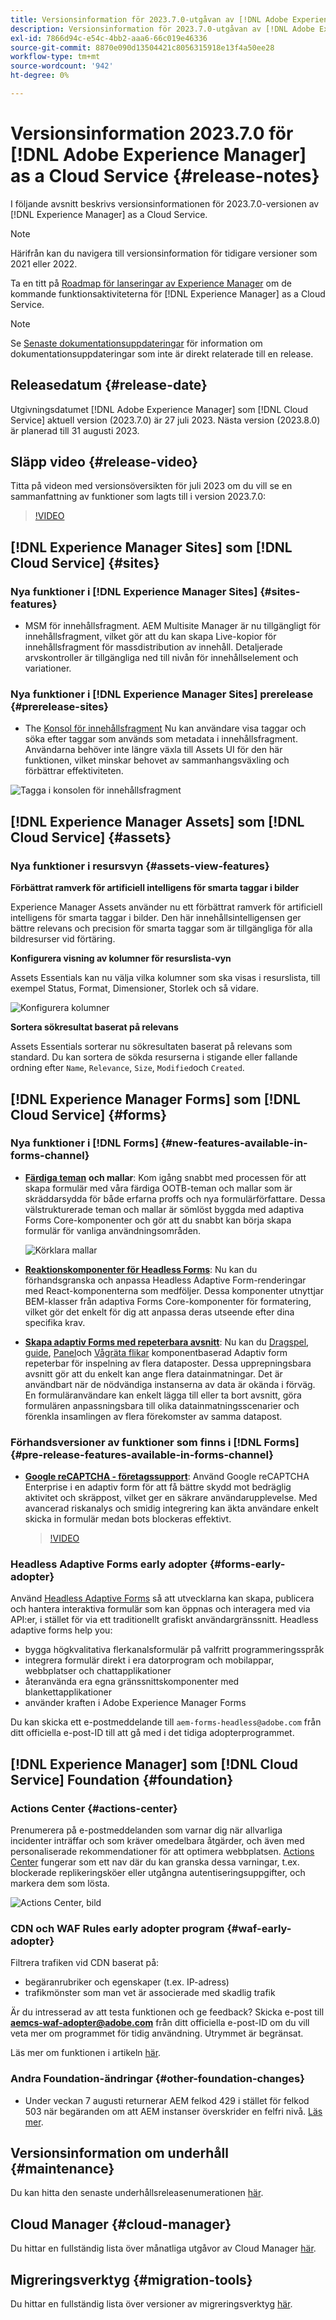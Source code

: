 ```yaml
---
title: Versionsinformation för 2023.7.0-utgåvan av [!DNL Adobe Experience Manager] as a Cloud Service.
description: Versionsinformation för 2023.7.0-utgåvan av [!DNL Adobe Experience Manager] as a Cloud Service.
exl-id: 7866d94c-e54c-4bb2-aaa6-66c019e46336
source-git-commit: 8870e090d13504421c8056315918e13f4a50ee28
workflow-type: tm+mt
source-wordcount: '942'
ht-degree: 0%

---
```


# Versionsinformation 2023.7.0 för [!DNL Adobe Experience Manager] as a Cloud Service {#release-notes}

I följande avsnitt beskrivs versionsinformationen för 2023.7.0-versionen av [!DNL Experience Manager] as a Cloud Service.

>[!NOTE]
>
>Härifrån kan du navigera till versionsinformation för tidigare versioner som 2021 eller 2022.
>
>Ta en titt på [Roadmap för lanseringar av Experience Manager](https://experienceleague.adobe.com/docs/experience-manager-release-information/aem-release-updates/update-releases-roadmap.html) om de kommande funktionsaktiviteterna för [!DNL Experience Manager] as a Cloud Service.

>[!NOTE]
>
>Se [Senaste dokumentationsuppdateringar](https://experienceleague.adobe.com/docs/experience-manager-release-information/aem-release-updates/doc-updates/documentation-updates.html) för information om dokumentationsuppdateringar som inte är direkt relaterade till en release.

## Releasedatum {#release-date}

Utgivningsdatumet [!DNL Adobe Experience Manager] som [!DNL Cloud Service] aktuell version (2023.7.0) är 27 juli 2023. Nästa version (2023.8.0) är planerad till 31 augusti 2023.

## Släpp video {#release-video}

Titta på videon med versionsöversikten för juli 2023 om du vill se en sammanfattning av funktioner som lagts till i version 2023.7.0:

>[!VIDEO](https://video.tv.adobe.com/v/3422016/?quality=12)

## [!DNL Experience Manager Sites] som [!DNL Cloud Service] {#sites}

### Nya funktioner i [!DNL Experience Manager Sites] {#sites-features}

* MSM för innehållsfragment. AEM Multisite Manager är nu tillgängligt för innehållsfragment, vilket gör att du kan skapa Live-kopior för innehållsfragment för massdistribution av innehåll. Detaljerade arvskontroller är tillgängliga ned till nivån för innehållselement och variationer.

### Nya funktioner i [!DNL Experience Manager Sites] prerelease {#prerelease-sites}

* The [Konsol för innehållsfragment](https://experienceleague.adobe.com/docs/experience-manager-cloud-service/content/sites/administering/content-fragments/content-fragments-console.html?lang=en) Nu kan användare visa taggar och söka efter taggar som används som metadata i innehållsfragment. Användarna behöver inte längre växla till Assets UI för den här funktionen, vilket minskar behovet av sammanhangsväxling och förbättrar effektiviteten.

![Tagga i konsolen för innehållsfragment](/help/assets/content-fragments-console-tags.png)

## [!DNL Experience Manager Assets] som [!DNL Cloud Service] {#assets}

### Nya funktioner i resursvyn {#assets-view-features}

<!--

**Assign metadata form to a folder**

You can now assign metadata form to a specific folder within your Assets Essentials deployment. All assets in the folder, including assets in the sub-folders, then display properties defined in the assigned metadata form.

![assign metadata form to a folder](/help/release-notes/assets/assign-to-folder.png)

-->

**Förbättrat ramverk för artificiell intelligens för smarta taggar i bilder**

Experience Manager Assets använder nu ett förbättrat ramverk för artificiell intelligens för smarta taggar i bilder. Den här innehållsintelligensen ger bättre relevans och precision för smarta taggar som är tillgängliga för alla bildresurser vid förtäring.

**Konfigurera visning av kolumner för resurslista-vyn**

Assets Essentials kan nu välja vilka kolumner som ska visas i resurslista, till exempel Status, Format, Dimensioner, Storlek och så vidare.

![Konfigurera kolumner](/help/release-notes/assets/configure-columns.png)

**Sortera sökresultat baserat på relevans**

Assets Essentials sorterar nu sökresultaten baserat på relevans som standard. Du kan sortera de sökda resurserna i stigande eller fallande ordning efter `Name`, `Relevance`, `Size`, `Modified`och `Created`.


## [!DNL Experience Manager Forms] som [!DNL Cloud Service] {#forms}

### Nya funktioner i [!DNL Forms] {#new-features-available-in-forms-channel}

* [**Färdiga teman**](/help/forms/using-themes-in-core-components.md) **och mallar**: Kom igång snabbt med processen för att skapa formulär med våra färdiga OOTB-teman och mallar som är skräddarsydda för både erfarna proffs och nya formulärförfattare. Dessa välstrukturerade teman och mallar är sömlöst byggda med adaptiva Forms Core-komponenter och gör att du snabbt kan börja skapa formulär för vanliga användningsområden.

  ![Körklara mallar](/help/forms/assets/form-templates-ootb.png)

* **[Reaktionskomponenter för Headless Forms](https://github.com/adobe/aem-forms-headless-components/tree/main/packages/react-vanilla-components)**: Nu kan du förhandsgranska och anpassa Headless Adaptive Form-renderingar med React-komponenterna som medföljer. Dessa komponenter utnyttjar BEM-klasser från adaptiva Forms Core-komponenter för formatering, vilket gör det enkelt för dig att anpassa deras utseende efter dina specifika krav.

* [**Skapa adaptiv Forms med repeterbara avsnitt**](/help/forms/create-forms-repeatable-sections.md): Nu kan du [Dragspel](https://experienceleague.adobe.com/docs/experience-manager-core-components/using/adaptive-forms/adaptive-forms-components/accordion.html), [guide](https://experienceleague.adobe.com/docs/experience-manager-core-components/using/adaptive-forms/adaptive-forms-components/wizard.html), [Panel](https://experienceleague.adobe.com/docs/experience-manager-core-components/using/adaptive-forms/adaptive-forms-components/panel-container.html)och [Vågräta flikar](https://experienceleague.adobe.com/docs/experience-manager-core-components/using/adaptive-forms/adaptive-forms-components/horizontal-tabs.html) komponentbaserad Adaptiv form repeterbar för inspelning av flera dataposter.  Dessa upprepningsbara avsnitt gör att du enkelt kan ange flera datainmatningar. Det är användbart när de nödvändiga instanserna av data är okända i förväg. En formuläranvändare kan enkelt lägga till eller ta bort avsnitt, göra formulären anpassningsbara till olika datainmatningsscenarier och förenkla insamlingen av flera förekomster av samma datapost.


### Förhandsversioner av funktioner som finns i [!DNL Forms] {#pre-release-features-available-in-forms-channel}

* [**Google reCAPTCHA - företagssupport**](/help/forms/captcha-adaptive-forms.md): Använd Google reCAPTCHA Enterprise i en adaptiv form för att få bättre skydd mot bedräglig aktivitet och skräppost, vilket ger en säkrare användarupplevelse. Med avancerad riskanalys och smidig integrering kan äkta användare enkelt skicka in formulär medan bots blockeras effektivt.

  >[!VIDEO](https://video.tv.adobe.com/v/3422097/adaptive-forms-recaptcha-core-components-captcha/?quality=12&learn=on)

### Headless Adaptive Forms early adopter {#forms-early-adopter}

Använd [Headless Adaptive Forms](https://experienceleague.adobe.com/docs/experience-manager-headless-adaptive-forms/using/overview.html) så att utvecklarna kan skapa, publicera och hantera interaktiva formulär som kan öppnas och interagera med via API:er, i stället för via ett traditionellt grafiskt användargränssnitt. Headless adaptive forms help you:

* bygga högkvalitativa flerkanalsformulär på valfritt programmeringsspråk
* integrera formulär direkt i era datorprogram och mobilappar, webbplatser och chattapplikationer
* återanvända era egna gränssnittskomponenter med blankettapplikationer
* använder kraften i Adobe Experience Manager Forms

Du kan skicka ett e-postmeddelande till `aem-forms-headless@adobe.com` från ditt officiella e-post-ID till att gå med i det tidiga adopterprogrammet.

## [!DNL Experience Manager] som [!DNL Cloud Service] Foundation {#foundation}

### Actions Center {#actions-center}

Prenumerera på e-postmeddelanden som varnar dig när allvarliga incidenter inträffar och som kräver omedelbara åtgärder, och även med personaliserade rekommendationer för att optimera webbplatsen. [Actions Center](/help/operations/actions-center.md) fungerar som ett nav där du kan granska dessa varningar, t.ex. blockerade replikeringsköer eller utgångna autentiseringsuppgifter, och markera dem som lösta.

![Actions Center, bild](/help/assets/assets/actions-center.png)

### CDN och WAF Rules early adopter program {#waf-early-adopter}

Filtrera trafiken vid CDN baserat på:
* begäranrubriker och egenskaper (t.ex. IP-adress)
* trafikmönster som man vet är associerade med skadlig trafik

Är du intresserad av att testa funktionen och ge feedback? Skicka e-post till **aemcs-waf-adopter@adobe.com** från ditt officiella e-post-ID om du vill veta mer om programmet för tidig användning. Utrymmet är begränsat.

Läs mer om funktionen i artikeln [här](/help/security/traffic-filter-rules-including-waf.md).

### Andra Foundation-ändringar {#other-foundation-changes}

* Under veckan 7 augusti returnerar AEM felkod 429 i stället för felkod 503 när begäranden om att AEM instanser överskrider en felfri nivå. [Läs mer](/help/implementing/developing/introduction/development-guidelines.md).

## Versionsinformation om underhåll {#maintenance}

Du kan hitta den senaste underhållsreleasenumerationen [här](/help/release-notes/maintenance/latest.md).

## Cloud Manager {#cloud-manager}

Du hittar en fullständig lista över månatliga utgåvor av Cloud Manager [här](/help/implementing/cloud-manager/release-notes/current.md).

## Migreringsverktyg {#migration-tools}

Du hittar en fullständig lista över versioner av migreringsverktyg [här](/help/journey-migration/release-notes/release-notes-migration-tools-current.md).
